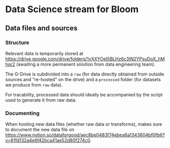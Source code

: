 # Data Science stream for Bloom

## Data files and sources

### Structure

Relevant data is temporarily stored at https://drive.google.com/drive/folders/1vXXYOel5BLHz6c3IN2YPsuDoX_hMhqr2 (awaiting a more permanent solution from data engineering team).

The G-Drive is subdivided into a `raw` (for data directly obtained from outside sources and "re-hosted" on the drive) 
and a `processed` folder (for datasets we produce from `raw` data). 

For tracability, processed data should ideally be accompanied by the script used to generate it from raw data.

### Documenting

When hosting new data files (whether raw data or transforms), makes sure to document the new data file on https://www.notion.so/dataforgood/aec8be0483f74ebea6a1343604bf0fb6?v=81fd132a4e6f42bca41ae52d80f274c0.
